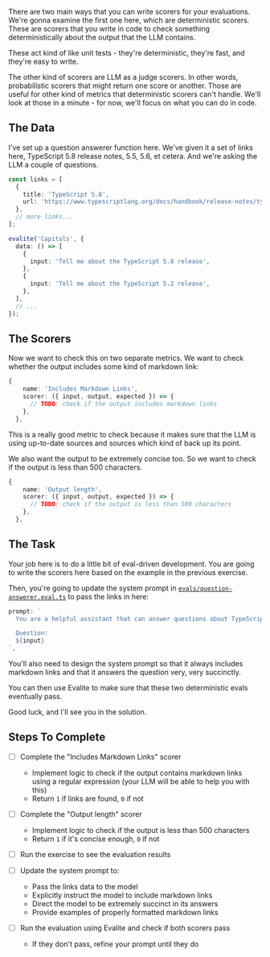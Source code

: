 There are two main ways that you can write scorers for your evaluations. We're gonna examine the first one here, which are deterministic scorers. These are scorers that you write in code to check something deterministically about the output that the LLM contains.

These act kind of like unit tests - they're deterministic, they're fast, and they're easy to write.

The other kind of scorers are LLM as a judge scorers. In other words, probabilistic scorers that might return one score or another. Those are useful for other kind of metrics that deterministic scorers can't handle. We'll look at those in a minute - for now, we'll focus on what you can do in code.

## The Data

I've set up a question answerer function here. We've given it a set of links here, TypeScript 5.8 release notes, 5.5, 5.6, et cetera. And we're asking the LLM a couple of questions.

```ts
const links = [
  {
    title: 'TypeScript 5.8',
    url: 'https://www.typescriptlang.org/docs/handbook/release-notes/typescript-5-8.html',
  },
  // more links...
];

evalite('Capitals', {
  data: () => [
    {
      input: 'Tell me about the TypeScript 5.8 release',
    },
    {
      input: 'Tell me about the TypeScript 5.2 release',
    },
  ],
  // ...
});
```

## The Scorers

Now we want to check this on two separate metrics. We want to check whether the output includes some kind of markdown link:

```ts
{
    name: 'Includes Markdown Links',
    scorer: ({ input, output, expected }) => {
      // TODO: check if the output includes markdown links
    },
  },
```

This is a really good metric to check because it makes sure that the LLM is using up-to-date sources and sources which kind of back up its point.

We also want the output to be extremely concise too. So we want to check if the output is less than 500 characters.

```ts
{
    name: 'Output length',
    scorer: ({ input, output, expected }) => {
      // TODO: check if the output is less than 500 characters
    },
  },
```

## The Task

Your job here is to do a little bit of eval-driven development. You are going to write the scorers here based on the example in the previous exercise.

Then, you're going to update the system prompt in [`evals/question-answerer.eval.ts`](./evals/question-answerer.eval.ts) to pass the links in here:

```ts
prompt: `
  You are a helpful assistant that can answer questions about TypeScript releases.

  Question:
  ${input}
`,
```

You'll also need to design the system prompt so that it always includes markdown links and that it answers the question very, very succinctly.

You can then use Evalite to make sure that these two deterministic evals eventually pass.

Good luck, and I'll see you in the solution.

## Steps To Complete

- [ ] Complete the "Includes Markdown Links" scorer
  - Implement logic to check if the output contains markdown links using a regular expression (your LLM will be able to help you with this)
  - Return `1` if links are found, `0` if not

- [ ] Complete the "Output length" scorer
  - Implement logic to check if the output is less than 500 characters
  - Return `1` if it's concise enough, `0` if not

- [ ] Run the exercise to see the evaluation results

- [ ] Update the system prompt to:
  - Pass the links data to the model
  - Explicitly instruct the model to include markdown links
  - Direct the model to be extremely succinct in its answers
  - Provide examples of properly formatted markdown links

- [ ] Run the evaluation using Evalite and check if both scorers pass
  - If they don't pass, refine your prompt until they do
